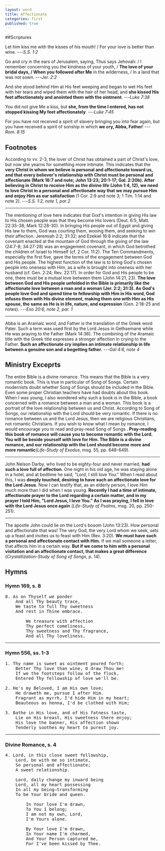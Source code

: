 ```yaml
---
layout: word
title: Affectionate
categories: first
published: true
---
```


##Scriptures

Let him kiss me with the kisses of his mouth! / For your love is better than wine.
---_S.S. 1:2_

Go and cry in the ears of Jerusalem, saying, Thus says Jehovah: / I remember concerning you the kindness of your youth, / **The love of your bridal days, / When you followed after Me** in the wilderness, / In a land that was not sown.
---_Jer. 2:2_

And she stood behind Him at His feet weeping and began to wet His feet with her tears and wiped them with the hair of her head, and **she kissed His feet affectionately and anointed them with the ointment**. 
---_Luke 7:38_

You did not give Me a kiss, but **she, from the time I entered, has not stopped kissing My feet affectionately**.
---_Luke 7:45_

For you have not received a spirit of slavery bringing you into fear again, but you have received a spirit of sonship in which **we cry, Abba, Father**!
---_Rom. 8:15_

## Footnotes

According to vv. 2-3, the lover of Christ has obtained a part of Christ's love, but now she yearns for something more intimate. This indicates that the **very Christ in whom we believe is personal and affectionate toward us, and that every believer's relationship with Christ must be personal and affectionate **(Mark 16:7 and note; John 13:23; 20:1-17; Gal. 2:20b). After believing in Christ to receive Him as the divine life (John 1:4, 12),** we need to love Christ in a personal and affectionate way that we may pursue Him and enjoy Him as our satisfaction** (1 Cor. 2:9 and note 3; 1 Tim. 1:14 and note 2).
---_S.S. 1:2, note 1, par 2_

---

The mentioning of love here indicates that God's intention in giving His law to His chosen people was that they become His lovers (Deut. 6:5; Matt. 22:35-38; Mark 12:28-30). In bringing His people out of Egypt and giving His law to them, God was courting them, wooing them, and seeking to win their affection. Jeremiah 2:2; 31:32; and Ezekiel 16:8 indicate that the covenant enacted at the mountain of God through the giving of the law (24:7-8; 34:27-28) was an engagement covenant, in which God betrothed the children of Israel to Himself (cf. 2 Cor. 11:2). The Ten Commandments, especially the first five, gave the terms of the engagement between God and His people. The highest function of the law is to bring God's chosen people into oneness with Him, as a wife is brought into oneness with her husband (cf. Gen. 2:24; Rev. 22:17). In order for God and His people to be one, there must be a mutual love between them (John 14:21, 23). **The love between God and His people unfolded in the Bible is primarily like the affectionate love between a man and a woman (Jer. 2:2; 31:3). As God's people love God and spend time to fellowship with Him in His word, God infuses them with His divine element, making them one with Him as His spouse, the same as He is in life, nature, and expression** (Gen. 2:18-25 and notes).
---_Exo 20:6, note 2, par. 1_

---

Abba is an Aramaic word, and Father is the translation of the Greek word Pater. Such a term was used first by the Lord Jesus in Gethsemane while He was praying to the Father (Mark 14:36). The combining of the Aramaic title with the Greek title expresses a stronger affection in crying to the Father. **Such an affectionate cry implies an intimate relationship in life between a genuine son and a begetting father.**
---_Gal 4:6, note 4_

## Ministry Exceprts

The entire Bible is a divine romance. This means that the Bible is a very romantic book. This is true in particular of Song of Songs. Certain modernists doubt whether Song of Songs should be included in the Bible. Even some proper Christian teachers have had doubts about this book. When I was young, I also wondered why such a book is in the Bible, a book concerned with a romance between a man and a woman. This book is a portrait of the love relationship between us and Christ. According to Song of Songs, our relationship with the Lord should be very romantic. If there is no romance between us and the Lord Jesus, then we are religious Christians, not romantic Christians. If you wish to know what I mean by romance, I would encourage you to read and pray-read Song of Songs **. Pray-reading this book of romance will cause you to become romantic with the Lord. You will be beside yourself with love for Him. The Bible is a divine romance, and our relationship with the Lord should become more and more romantic**(_Life-Study of Exodus_, msg. 55, pp. 648-649).

---

John Nelson Darby, who lived to be eighty-four and never married, **had such a love full of affection**. One night in his old age, he was staying alone in a hotel, and at bedtime he said, "Lord, I still love You." When I read about this, I was **deeply touched, desiring to have such an affectionate love for the Lord Jesus**. Now I can testify that, as an elderly person, I love Him much more than I did when I was young. **Recently I had a time of intimate, affectionate prayer to the Lord regarding a certain matter, and in my prayer I told Him, "Lord Jesus, I love You." As I was praying, I fell in love with the Lord Jesus once again** (_Life-Study of Psalms_, msg. 20, pp. 250-251).

---

The apostle John could lie on the Lord's bosom (John 13:23). How personal and affectionate that was! The very God, the very Lord whom we seek, sets up a feast and invites us to feast with Him (Rev. 3:20). **We must have such a personal and affectionate contact with Him.** If we mail someone a letter, that affects him in a certain way. **But if we come to him with a personal visitation and an affectionate contact, that makes a great difference** (_Crystallization-Study of Song of Songs_, p. 14).


## Hymns

### Hymn 169, s. 8

<pre>
8. As on Thyself we ponder
    And all Thy beauty trace,
    We taste to full Thy sweetness
    And rest in Thine embrace.

        We treasure with affection
        Thy perfect comeliness,
        Thy sweetness and Thy fragrance,
        And all Thy loveliness.
</pre>

---

### Hymn 556, ss. 1-3

<pre>
1. Thy name is sweet as ointment poured forth;
    Better Thy love than wine, O draw Thou me!
    If we the footsteps follow of the flock,
    Entered Thy fellowship of love we'll be.

2. He's my Beloved, I am His own love;
    He draweth me, pursue I after Him.
    Fragrant as myrrh, I'd hide Him in my heart;
    Beauteous as henna, I'd be clothed with Him;

3. Bathe in His love, and of His fatness taste,
    Lie on His breast, His sweetness there enjoy;
    His love the banner, His affection shown
    Tenderly soothes my heart to purest joy.
</pre>

---

### Divine Romance, s. 4

<pre>
4. Lord, in this close sweet fellowship,  
    Lord, be with me so intimate,  
    So personal and affectionate;  
    A sweet relationship.

    Lord, daily change my inward being  
    Lord, all my heart possessing  
    In all my being—transforming  
    To be Your bride and queen.

        In Your love I'm drawn,  
        To You I belong;  
        I am not my own, Lord,  
        I'm Yours alone.

        By Your love I'm drawn,  
        In Your name I'm charmed,  
        And Your Person captured me,  
        For I've been kissed by Thee.
</pre>